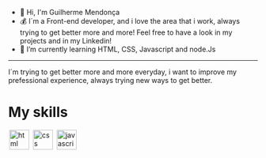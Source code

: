- 👋 Hi, I'm Guilherme Mendonça
- 💰 I´m a Front-end developer, and i love the area that i work, always trying to get better more and more! Feel free to have a look in my projects and in my Linkedin!
- 🌱 I’m currently learning HTML, CSS, Javascript and node.Js

<hr>

I´m trying to get better more and more everyday, i want to improve my prefessional experience, always trying new ways to get better.

# My skills

<img src="https://cdn.jsdelivr.net/gh/devicons/devicon/icons/html5/html5-original.svg" alt="html" widtf="40" height="40" style="max-width:100%;margin: 0 2px;"></img>
<img src="https://cdn.jsdelivr.net/gh/devicons/devicon/icons/css3/css3-original.svg" alt="css" widtf="40" height="40" style="max-width:100%;margin: 0 2px;"></img>
<img src="https://cdn.jsdelivr.net/gh/devicons/devicon/icons/javascript/javascript-original.svg" alt="javascript" widtf="40" height="40" style="max-width:100%;margin: 0 2px;"></img>


